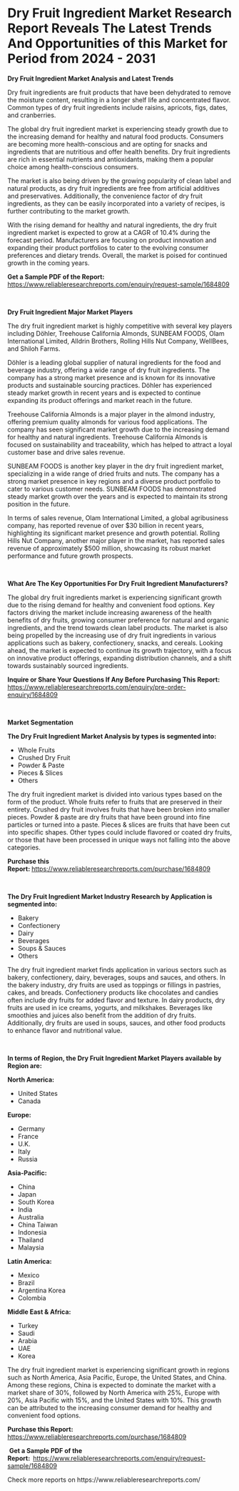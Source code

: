 <p><h1>Dry Fruit Ingredient Market Research Report Reveals The Latest Trends And Opportunities of this Market for Period from 2024 - 2031</h1></p><p><strong>Dry Fruit Ingredient Market Analysis and Latest Trends</strong></p>
<p><p>Dry fruit ingredients are fruit products that have been dehydrated to remove the moisture content, resulting in a longer shelf life and concentrated flavor. Common types of dry fruit ingredients include raisins, apricots, figs, dates, and cranberries.</p><p>The global dry fruit ingredient market is experiencing steady growth due to the increasing demand for healthy and natural food products. Consumers are becoming more health-conscious and are opting for snacks and ingredients that are nutritious and offer health benefits. Dry fruit ingredients are rich in essential nutrients and antioxidants, making them a popular choice among health-conscious consumers.</p><p>The market is also being driven by the growing popularity of clean label and natural products, as dry fruit ingredients are free from artificial additives and preservatives. Additionally, the convenience factor of dry fruit ingredients, as they can be easily incorporated into a variety of recipes, is further contributing to the market growth.</p><p>With the rising demand for healthy and natural ingredients, the dry fruit ingredient market is expected to grow at a CAGR of 10.4% during the forecast period. Manufacturers are focusing on product innovation and expanding their product portfolios to cater to the evolving consumer preferences and dietary trends. Overall, the market is poised for continued growth in the coming years.</p></p>
<p><strong>Get a Sample PDF of the Report:&nbsp;</strong> <a href="https://www.reliableresearchreports.com/enquiry/request-sample/1684809">https://www.reliableresearchreports.com/enquiry/request-sample/1684809</a></p>
<p>&nbsp;</p>
<p><strong>Dry Fruit Ingredient Major Market Players</strong></p>
<p><p>The dry fruit ingredient market is highly competitive with several key players including Döhler, Treehouse California Almonds, SUNBEAM FOODS, Olam International Limited, Alldrin Brothers, Rolling Hills Nut Company, WellBees, and Shiloh Farms. </p><p>Döhler is a leading global supplier of natural ingredients for the food and beverage industry, offering a wide range of dry fruit ingredients. The company has a strong market presence and is known for its innovative products and sustainable sourcing practices. Döhler has experienced steady market growth in recent years and is expected to continue expanding its product offerings and market reach in the future.</p><p>Treehouse California Almonds is a major player in the almond industry, offering premium quality almonds for various food applications. The company has seen significant market growth due to the increasing demand for healthy and natural ingredients. Treehouse California Almonds is focused on sustainability and traceability, which has helped to attract a loyal customer base and drive sales revenue.</p><p>SUNBEAM FOODS is another key player in the dry fruit ingredient market, specializing in a wide range of dried fruits and nuts. The company has a strong market presence in key regions and a diverse product portfolio to cater to various customer needs. SUNBEAM FOODS has demonstrated steady market growth over the years and is expected to maintain its strong position in the future.</p><p>In terms of sales revenue, Olam International Limited, a global agribusiness company, has reported revenue of over $30 billion in recent years, highlighting its significant market presence and growth potential. Rolling Hills Nut Company, another major player in the market, has reported sales revenue of approximately $500 million, showcasing its robust market performance and future growth prospects.</p></p>
<p>&nbsp;</p>
<p><strong>What Are The Key Opportunities For Dry Fruit Ingredient Manufacturers?</strong></p>
<p><p>The global dry fruit ingredients market is experiencing significant growth due to the rising demand for healthy and convenient food options. Key factors driving the market include increasing awareness of the health benefits of dry fruits, growing consumer preference for natural and organic ingredients, and the trend towards clean label products. The market is also being propelled by the increasing use of dry fruit ingredients in various applications such as bakery, confectionery, snacks, and cereals. Looking ahead, the market is expected to continue its growth trajectory, with a focus on innovative product offerings, expanding distribution channels, and a shift towards sustainably sourced ingredients.</p></p>
<p><strong>Inquire or Share Your Questions If Any Before Purchasing This Report:</strong> <a href="https://www.reliableresearchreports.com/enquiry/pre-order-enquiry/1684809">https://www.reliableresearchreports.com/enquiry/pre-order-enquiry/1684809</a></p>
<p>&nbsp;</p>
<p><strong>Market Segmentation</strong></p>
<p><strong>The Dry Fruit Ingredient Market Analysis by types is segmented into:</strong></p>
<p><ul><li>Whole Fruits</li><li>Crushed Dry Fruit</li><li>Powder & Paste</li><li>Pieces & Slices</li><li>Others</li></ul></p>
<p><p>The dry fruit ingredient market is divided into various types based on the form of the product. Whole fruits refer to fruits that are preserved in their entirety. Crushed dry fruit involves fruits that have been broken into smaller pieces. Powder & paste are dry fruits that have been ground into fine particles or turned into a paste. Pieces & slices are fruits that have been cut into specific shapes. Other types could include flavored or coated dry fruits, or those that have been processed in unique ways not falling into the above categories.</p></p>
<p><strong>Purchase this Report:&nbsp;</strong><a href="https://www.reliableresearchreports.com/purchase/1684809">https://www.reliableresearchreports.com/purchase/1684809</a></p>
<p>&nbsp;</p>
<p><strong>The Dry Fruit Ingredient Market Industry Research by Application is segmented into:</strong></p>
<p><ul><li>Bakery</li><li>Confectionery</li><li>Dairy</li><li>Beverages</li><li>Soups & Sauces</li><li>Others</li></ul></p>
<p><p>The dry fruit ingredient market finds application in various sectors such as bakery, confectionery, dairy, beverages, soups and sauces, and others. In the bakery industry, dry fruits are used as toppings or fillings in pastries, cakes, and breads. Confectionery products like chocolates and candies often include dry fruits for added flavor and texture. In dairy products, dry fruits are used in ice creams, yogurts, and milkshakes. Beverages like smoothies and juices also benefit from the addition of dry fruits. Additionally, dry fruits are used in soups, sauces, and other food products to enhance flavor and nutritional value.</p></p>
<p>&nbsp;</p>
<p><strong>In terms of Region, the Dry Fruit Ingredient Market Players available by Region are:</strong></p>
<p>
    <p> <strong> North America: </strong>
        <ul>
            <li>United States</li>
            <li>Canada</li>
        </ul>
        </p> 
    <p> <strong> Europe: </strong>
        <ul>
            <li>Germany</li>
            <li>France</li>
            <li>U.K.</li>
            <li>Italy</li>
            <li>Russia</li>
        </ul>
        </p> 
    <p> <strong> Asia-Pacific: </strong>
        <ul>
            <li>China</li>
            <li>Japan</li>
            <li>South Korea</li>
            <li>India</li>
            <li>Australia</li>
            <li>China Taiwan</li>
            <li>Indonesia</li>
            <li>Thailand</li>
            <li>Malaysia</li>
        </ul>
        </p> 
    <p> <strong> Latin America: </strong>
        <ul>
            <li>Mexico</li>
            <li>Brazil</li>
            <li>Argentina Korea</li>
            <li>Colombia</li>
        </ul>
        </p> 
    <p> <strong> Middle East & Africa: </strong>
        <ul>
            <li>Turkey</li>
            <li>Saudi</li>
            <li>Arabia</li>
            <li>UAE</li>
            <li>Korea</li>
        </ul>
    </p>
    </p>
<p><p>The dry fruit ingredient market is experiencing significant growth in regions such as North America, Asia Pacific, Europe, the United States, and China. Among these regions, China is expected to dominate the market with a market share of 30%, followed by North America with 25%, Europe with 20%, Asia Pacific with 15%, and the United States with 10%. This growth can be attributed to the increasing consumer demand for healthy and convenient food options.</p></p>
<p><strong>Purchase this Report: </strong><a href="https://www.reliableresearchreports.com/purchase/1684809">https://www.reliableresearchreports.com/purchase/1684809</a></p>
<p>&nbsp;<strong>Get a Sample PDF of the Report:&nbsp;&nbsp;</strong><a href="https://www.reliableresearchreports.com/enquiry/request-sample/1684809">https://www.reliableresearchreports.com/enquiry/request-sample/1684809</a></p>
<p><strong></strong></p>
<p>Check more reports on https://www.reliableresearchreports.com/</p>